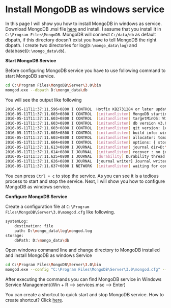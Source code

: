 # Install MongoDB as windows service
In this page I will show you how to install MongoDB in windows as service. Download MongoDB .msi file
[here](https://www.mongodb.org/downloads) and install. I assume that you install it in ``C:\Program Files\MongoDB``.
MongoDB will connect ``C:/data/db`` as default dbpath, if this directory doesn't exist you have to tell
MongoDB the right dbpath. I create two directories for log(``D:\mongo_data\log``) and database(``D:\mongo_data\db``).

**Start MongoDB Service**

Before configuring MongoDB service you have to use following command to start MongoDB service. 
```bash
cd C:\Program Files\MongoDB\Server\3.0\bin
mongod.exe --dbpath D:\mongo_data\db
```

You will see the output like following 
```bash
2016-05-11T11:37:11.596+0800 I CONTROL  Hotfix KB2731284 or later update is not installed, will zero-out data files
2016-05-11T11:37:11.603+0800 I CONTROL  [initandlisten] MongoDB starting : pid=7188 port=27017 dbpath=D:\mongo_data\db 64-bit host=yong-PC
2016-05-11T11:37:11.603+0800 I CONTROL  [initandlisten] targetMinOS: Windows Server 2003 SP2
2016-05-11T11:37:11.603+0800 I CONTROL  [initandlisten] db version v3.0.10
2016-05-11T11:37:11.603+0800 I CONTROL  [initandlisten] git version: 1e0512f8453d103987f5fbfb87b71e9a131c2a60
2016-05-11T11:37:11.603+0800 I CONTROL  [initandlisten] build info: windows sys.getwindowsversion(major=6, minor=1, build=7601, platform=2, service_pack='Service Pack 1') BOOST_LIB_VERSION=1_49
2016-05-11T11:37:11.603+0800 I CONTROL  [initandlisten] allocator: tcmalloc
2016-05-11T11:37:11.604+0800 I CONTROL  [initandlisten] options: { storage: { dbPath: "D:\mongo_data\db" } }
2016-05-11T11:37:11.613+0800 I JOURNAL  [initandlisten] journal dir=D:\mongo_data\db\journal
2016-05-11T11:37:11.614+0800 I JOURNAL  [initandlisten] recover : no journal files present, no recovery needed
2016-05-11T11:37:11.625+0800 I JOURNAL  [durability] Durability thread started
2016-05-11T11:37:11.626+0800 I JOURNAL  [journal writer] Journal writer thread started
2016-05-11T11:37:11.637+0800 I NETWORK  [initandlisten] waiting for connections on port 27017
```
You can press ``Ctrl + c`` to stop the service. As you can see it is a tedious process to start and stop the service.
Next, I will show you how to configure MongoDB as windows service.

**Configure MongoDB Service**

Create a configuration file at ``C:\Program Files\MongoDB\Server\3.0\mongod.cfg`` like following.
```bash
systemLog:
    destination: file
    path: D:\mongo_data\log\mongod.log
storage:
    dbPath: D:\mongo_data\db
```
Open windows command line and change directory to MongoDB installed and install MongoDB as windows Service
```bash
cd C:\Program Files\MongoDB\Server\3.0\bin
mongod.exe --config "C:\Program Files\MongoDB\Server\3.0\mongod.cfg" --install
```
After executing the commands you can find MongoDB service in Windows Service Management(Win + R --> 
services.msc --> Enter)

You can create a shortcut to quick start and stop MongoDB service. How to create shortcut? Click [here](http://www.henryxi.com/quick-launch-programsstart-service-on-windows).
